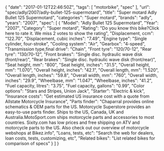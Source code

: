 {
    "date": "2017-01-12T22:46:50Z",
    "tags": [
        "motorbike",
        "spec"
    ],
    "url": "spec\/adly\/2007\/adly-bullet-125-supermotard",
    "title": "Super motard Adly Bullet 125 Supermotard",
    "categories": "Super motard",
    "brands": "adly",
    "years": "2007",
    "spec": [
        {
            "Model": "Adly Bullet 125 Supermotard",
            "Year": "2007",
            "Category": "Super motard",
            "Rating": "Do you know this bike?Click here to rate it. We miss 2 votes to show the rating",
            "Displacement, ccm": "122.70",
            "Displacement, cubic inches": "7.49",
            "Engine type": "Single cylinder, four-stroke",
            "Cooling system": "Air",
            "Gearbox": "4-speed",
            "Transmission type,final drive": "Chain",
            "Front tyre": "120\/70-12",
            "Rear tyre": "130\/70-12",
            "Front brakes": "Single disc. hydraulic wave disk (front\/rear)",
            "Rear brakes": "Single disc. hydraulic wave disk (front\/rear)",
            "Seat height, mm": "800",
            "Seat height, inches": "31.5",
            "Overall height, mm": "1.070",
            "Overall height, inches": "42.1",
            "Overall length, mm": "1.520",
            "Overall length, inches": "59.8",
            "Overall width, mm": "760",
            "Overall width, inches": "29.9",
            "Wheelbase, mm": "1.047",
            "Wheelbase, inches": "41.2",
            "Fuel capacity, litres": "3.75",
            "Fuel capacity, gallons": "0.99",
            "Color options": "Stars  and  Stripes, Union Jack",
            "Starter": "Electric & kick",
            "Insurance costs": "Get estimated US insurance cost with a quote from Allstate Motorcycle Insurance",
            "Parts finder": "Chaparral provides online schematics & OEM parts for the US.   Motorcycle Superstore provides an easy-to-use parts finder. Ships to the US, Canada, UK and Australia.MotoSport.com ships motorcycle parts and accessories to most countries.    Sixity.com has low prices and free shipping on ATV and motorcycle parts to the US. Also check out our overview of motorcycle webshops at Bikez.info",
            "Loans, tests, etc": "Search the web for dealers, loan costs, tests, customizing, etc",
            "Related bikes": "List related bikes for comparison of specs"
        }
    ]
}